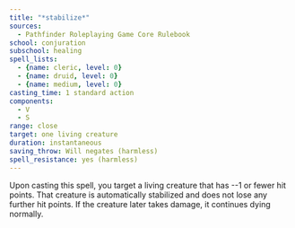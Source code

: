 ```yaml
---
title: "*stabilize*"
sources:
  - Pathfinder Roleplaying Game Core Rulebook
school: conjuration
subschool: healing
spell_lists:
  - {name: cleric, level: 0}
  - {name: druid, level: 0}
  - {name: medium, level: 0}
casting_time: 1 standard action
components:
  - V
  - S
range: close
target: one living creature
duration: instantaneous
saving_throw: Will negates (harmless)
spell_resistance: yes (harmless)
---
```


Upon casting this spell, you target a living creature that has --1 or fewer hit points. That creature is automatically stabilized and does not lose any further hit points. If the creature later takes damage, it continues dying normally.

